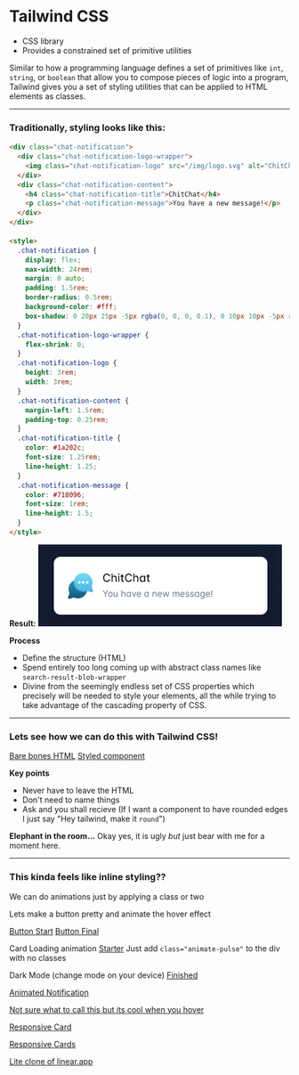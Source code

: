# Tailwind CSS
- CSS library 
- Provides a constrained set of primitive utilities

Similar to how a programming language defines a set of primitives like `int`, `string`, or `boolean` that allow you to compose pieces of logic into a program, Tailwind gives you a set of styling utilities that can be applied to HTML elements as classes.

----

### Traditionally, styling looks like this:

```html
<div class="chat-notification">
  <div class="chat-notification-logo-wrapper">
    <img class="chat-notification-logo" src="/img/logo.svg" alt="ChitChat Logo">
  </div>
  <div class="chat-notification-content">
    <h4 class="chat-notification-title">ChitChat</h4>
    <p class="chat-notification-message">You have a new message!</p>
  </div>
</div>

<style>
  .chat-notification {
    display: flex;
    max-width: 24rem;
    margin: 0 auto;
    padding: 1.5rem;
    border-radius: 0.5rem;
    background-color: #fff;
    box-shadow: 0 20px 25px -5px rgba(0, 0, 0, 0.1), 0 10px 10px -5px rgba(0, 0, 0, 0.04);
  }
  .chat-notification-logo-wrapper {
    flex-shrink: 0;
  }
  .chat-notification-logo {
    height: 3rem;
    width: 3rem;
  }
  .chat-notification-content {
    margin-left: 1.5rem;
    padding-top: 0.25rem;
  }
  .chat-notification-title {
    color: #1a202c;
    font-size: 1.25rem;
    line-height: 1.25;
  }
  .chat-notification-message {
    color: #718096;
    font-size: 1rem;
    line-height: 1.5;
  }
</style>
```
**Result:**
![chitchat component](readmeAssets/chitchat.png)

**Process**
- Define the structure (HTML)
- Spend entirely too long coming up with abstract class names like `search-result-blob-wrapper`
- Divine from the seemingly endless set of CSS properties which precisely will be needed to style your elements, all the while trying to take advantage of the cascading property of CSS.

---

### Lets see how we can do this with Tailwind CSS!

[Bare bones HTML](https://play.tailwindcss.com/6QVsPG2z0I)
[Styled component](https://play.tailwindcss.com/tKhde0Z6mk)


**Key points**
- Never have to leave the HTML
- Don't need to name things
- Ask and you shall recieve (If I want a component to have rounded edges I just say "Hey tailwind, make it `round`")

**Elephant in the room...** Okay yes, it is ugly *but* just bear with me for a moment here.

---

### This kinda feels like inline styling??
We can do animations just by applying a class or two

Lets make a button pretty and animate the hover effect 

[Button Start](https://play.tailwindcss.com/y6Bo6w4cP3?layout=horizontal)
[Button Final](https://play.tailwindcss.com/ZdZrmaMi6k?layout=horizontal)


Card Loading animation
[Starter](https://play.tailwindcss.com/qvoocbtOom)
Just add `class="animate-pulse"` to the div with no classes

Dark Mode (change mode on your device)
[Finished](https://play.tailwindcss.com/3ag4SpnMH0)

[Animated Notification](https://play.tailwindcss.com/khqX4PVxmN)

[Not sure what to call this but its cool when you hover](https://play.tailwindcss.com/h1dydlAK1x)

[Responsive Card](https://play.tailwindcss.com/T3bloxI4z8)

[Responsive Cards](https://play.tailwindcss.com/V6nOlDpq4U)

[Lite clone of linear.app](https://play.tailwindcss.com/aj14ktzX7I)
